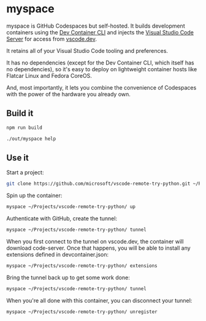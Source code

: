 # myspace

myspace is GitHub Codespaces but self-hosted. It builds development containers using the [Dev Container CLI](https://github.com/devcontainers/cli) and injects the [Visual Studio Code Server](https://code.visualstudio.com/docs/remote/vscode-server) for access from [vscode.dev](https://vscode.dev).

It retains all of your Visual Studio Code tooling and preferences.

It has no dependencies (except for the Dev Container CLI, which itself has no dependencies), so it's easy to deploy on lightweight container hosts like Flatcar Linux and Fedora CoreOS.

And, most importantly, it lets you combine the convenience of Codespaces with the power of the hardware you already own.

## Build it

```sh
npm run build
```
```sh
./out/myspace help
```

## Use it

Start a project:
```sh
git clone https://github.com/microsoft/vscode-remote-try-python.git ~/Projects/vscode-remote-try-python
```

Spin up the container:
```sh
myspace ~/Projects/vscode-remote-try-python/ up
```

Authenticate with GitHub, create the tunnel:
```sh
myspace ~/Projects/vscode-remote-try-python/ tunnel
```

When you first connect to the tunnel on vscode.dev, the container will download code-server. Once that happens, you will be able to install any extensions defined in devcontainer.json:
```sh
myspace ~/Projects/vscode-remote-try-python/ extensions
```

Bring the tunnel back up to get some work done:
```sh
myspace ~/Projects/vscode-remote-try-python/ tunnel
```

When you're all done with this container, you can disconnect your tunnel:
```sh
myspace ~/Projects/vscode-remote-try-python/ unregister
```